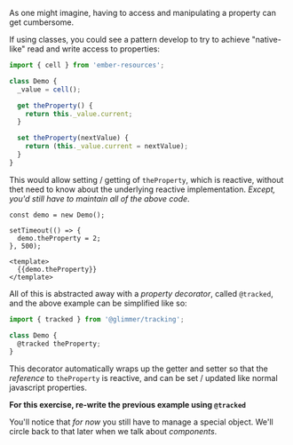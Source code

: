 As one might imagine, having to access and manipulating a property can get cumbersome.

If using classes, you could see a pattern develop to try to achieve "native-like" read and write access to properties:

```js
import { cell } from 'ember-resources';

class Demo {
  _value = cell();

  get theProperty() {
    return this._value.current;
  }

  set theProperty(nextValue) {
    return (this._value.current = nextValue);
  }
}
```

This would allow setting / getting of `theProperty`, which is reactive, without thet need to know about the underlying reactive implementation. _Except, you'd still have to maintain all of the above code_.

```gjs
const demo = new Demo();

setTimeout(() => {
  demo.theProperty = 2;
}, 500);

<template>
  {{demo.theProperty}}
</template>
```

All of this is abstracted away with a _property decorator_, called `@tracked`, and the above example can be simplified like so:

```js
import { tracked } from '@glimmer/tracking';

class Demo {
  @tracked theProperty;
}
```

This decorator automatically wraps up the getter and setter so that the _reference_ to `theProperty` is reactive, and can be set / updated like normal javascript properties.

**For this exercise, re-write the previous example using `@tracked`**

You'll notice that _for now_ you still have to manage a special object. We'll circle back to that later when we talk about _components_.
